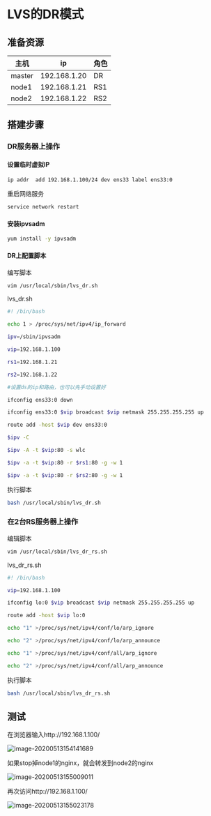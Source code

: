 # LVS的DR模式

## 准备资源

| 主机   | ip           | 角色 |
| ------ | ------------ | ---- |
| master | 192.168.1.20 | DR   |
| node1  | 192.168.1.21 | RS1  |
| node2  | 192.168.1.22 | RS2  |



## 搭建步骤

### DR服务器上操作

#### 设置临时虚拟IP

```sh
ip addr  add 192.168.1.100/24 dev ens33 label ens33:0
```

重启网络服务

```sh
service network restart
```



#### 安装ipvsadm

```sh
yum install -y ipvsadm
```



#### DR上配置脚本

编写脚本

```sh
vim /usr/local/sbin/lvs_dr.sh
```

lvs_dr.sh

```sh
#! /bin/bash

echo 1 > /proc/sys/net/ipv4/ip_forward

ipv=/sbin/ipvsadm

vip=192.168.1.100

rs1=192.168.1.21

rs2=192.168.1.22

#设置ds的ip和路由，也可以先手动设置好

ifconfig ens33:0 down

ifconfig ens33:0 $vip broadcast $vip netmask 255.255.255.255 up

route add -host $vip dev ens33:0

$ipv -C

$ipv -A -t $vip:80 -s wlc

$ipv -a -t $vip:80 -r $rs1:80 -g -w 1

$ipv -a -t $vip:80 -r $rs2:80 -g -w 1
```

执行脚本

```sh
bash /usr/local/sbin/lvs_dr.sh
```



### 在2台RS服务器上操作

编辑脚本

```sh
vim /usr/local/sbin/lvs_dr_rs.sh
```

lvs_dr_rs.sh

```sh
#! /bin/bash

vip=192.168.1.100

ifconfig lo:0 $vip broadcast $vip netmask 255.255.255.255 up

route add -host $vip lo:0

echo "1" >/proc/sys/net/ipv4/conf/lo/arp_ignore

echo "2" >/proc/sys/net/ipv4/conf/lo/arp_announce

echo "1" >/proc/sys/net/ipv4/conf/all/arp_ignore

echo "2" >/proc/sys/net/ipv4/conf/all/arp_announce
```

执行脚本

```sh
bash /usr/local/sbin/lvs_dr_rs.sh
```



## 测试

在浏览器输入http://192.168.1.100/

![image-20200513154141689](E:/%E6%88%91%E7%9A%84%E5%9D%9A%E6%9E%9C%E4%BA%91/OneDrive/%E5%AD%A6%E4%B9%A0/%E7%AC%94%E8%AE%B0/%E5%9B%BE%E7%89%87/note_images/image-20200513154141689.png)

如果stop掉node1的nginx，就会转发到node2的nginx

![image-20200513155009011](E:/%E6%88%91%E7%9A%84%E5%9D%9A%E6%9E%9C%E4%BA%91/OneDrive/%E5%AD%A6%E4%B9%A0/%E7%AC%94%E8%AE%B0/%E5%9B%BE%E7%89%87/note_images/image-20200513155009011.png)

再次访问http://192.168.1.100/

![image-20200513155023178](E:/%E6%88%91%E7%9A%84%E5%9D%9A%E6%9E%9C%E4%BA%91/OneDrive/%E5%AD%A6%E4%B9%A0/%E7%AC%94%E8%AE%B0/%E5%9B%BE%E7%89%87/note_images/image-20200513155023178.png)